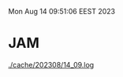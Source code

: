 Mon Aug 14 09:51:06 EEST 2023
# JAM
<a href='./cache/202308/14_09.log'>./cache/202308/14_09.log</a>
